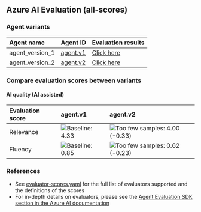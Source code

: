 ## Azure AI Evaluation (all-scores)

### Agent variants

| Agent name | Agent ID | Evaluation results |
|:-----------|:---------|:-------------------|
| agent_version_1 | [agent.v1](https://ai-url/agent.v1 "") | [Click here](test_url_1 "") |
| agent_version_2 | [agent.v2](https://ai-url/agent.v2 "") | [Click here](test_url_1 "") |

### Compare evaluation scores between variants

#### AI quality (AI assisted)

| Evaluation score   | agent.v1                                                                | agent.v2                                                                                                                                                                        |
|:-------------------|:------------------------------------------------------------------------|:--------------------------------------------------------------------------------------------------------------------------------------------------------------------------------|
| Relevance          | ![Baseline: 4.33](https://img.shields.io/badge/Baseline-4.33-ffffff "") | ![Too few samples: 4.00 (-0.33)](https://img.shields.io/badge/Too%20few%20samples-4.00%20%28--0.33%29-f0e543 "Insufficient observations to determine statistical significance") |
| Fluency            | ![Baseline: 0.85](https://img.shields.io/badge/Baseline-0.85-ffffff "") | ![Too few samples: 0.62 (-0.23)](https://img.shields.io/badge/Too%20few%20samples-0.62%20%28--0.23%29-f0e543 "Insufficient observations to determine statistical significance") |

### References

- See [evaluator-scores.yaml](https://github.com/microsoft/ai-agent-evals/blob/main/analysis/evaluator-scores.yaml) for the full list of evaluators supported and the definitions of the scores
- For in-depth details on evaluators, please see the [Agent Evaluation SDK section in the Azure AI documentation](https://learn.microsoft.com/en-us/azure/ai-foundry/how-to/develop/agent-evaluate-sdk)
